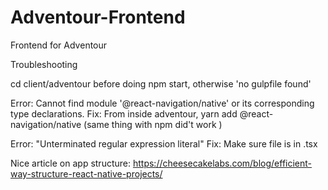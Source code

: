 # Adventour-Frontend

Frontend for Adventour

Troubleshooting

cd client/adventour before doing npm start, otherwise 'no gulpfile found'

Error:
Cannot find module '@react-navigation/native' or its corresponding type declarations.
Fix:
From inside adventour, yarn add @react-navigation/native (same thing with npm did't work )

Error:
"Unterminated regular expression literal"
Fix:
Make sure file is in .tsx

Nice article on app structure:
https://cheesecakelabs.com/blog/efficient-way-structure-react-native-projects/
